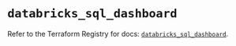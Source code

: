 # `databricks_sql_dashboard`

Refer to the Terraform Registry for docs: [`databricks_sql_dashboard`](https://registry.terraform.io/providers/databricks/databricks/1.88.0/docs/resources/sql_dashboard).
